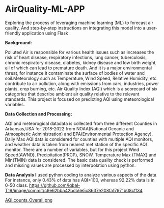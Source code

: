 # AirQuality-ML-APP
Exploring the process of leveraging machine learning (ML) to forecast air quality. And step-by-step instructions on integrating this model into a user-friendly application using Flask

**Background:**

Polluted Air is responsible for various health issues such as increases the risk of heart disease, respiratory infections, lung cancer, tuberculosis, chronic respiratory disease, diabetes, kidney disease and low birth weight, all of which can lead to premature death. And it is a major environmental threat, for instance it contaminate the surface of bodies of water and soil.Meteorology such as Temperature, Wind Speed, Relative Humidity, etc. contribute to air pollution, along with emissions from cars, industries, power plants, crop burning, etc. Air Quality Index (AQI) which is a scorecard of six categories that describe ambient air quality relative to the relevant standards. This project is focused on predicting AQI using meteorological variables.

**Data Collection and Processing:**

AQI and meteorogical datadata is collected from three different Counties in Arkansas,USA for 2018-2022 from NOAA(National Oceanic and Atmospheric Administration) and EPA(Environmental Protection Agency). Daily Max AQI data is considered for counties with multiple AQI monitors, and weather data is taken from nearest met station of the specific AQI monitor. There are a number of variables, but for this project Wind Speed(AWND), Precipitation(PRCP), SNOW, Temperature Max (TMAX) and Min(TMIN) data is considered. The basic data quality check is performed and missing values are processed by interpolation using python.

**Data Analysis**
I used python coding to analyze various aspects of the data. For instance, only 0.43% of data has AQI>100, whereas 92.22% data is in 0-50 class.
https://github.com/iqbal-T19/image/commit/c9e62bba42bcb6e5c8637e208fa17971b08cff34


[AQI counts_Overall.png](https://github.com/iqbal-T19/image/blob/main/AQI%20counts_Overall.png?raw=true)

